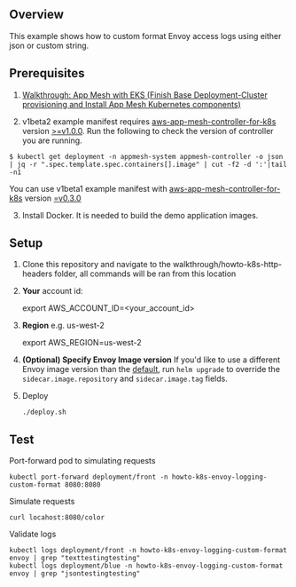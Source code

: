 ## Overview
This example shows how to custom format Envoy access logs using either json or custom string. 

## Prerequisites
1. [Walkthrough: App Mesh with EKS (Finish Base Deployment-Cluster provisioning and Install App Mesh Kubernetes components)](../eks/)

2. v1beta2 example manifest requires [aws-app-mesh-controller-for-k8s](https://github.com/aws/aws-app-mesh-controller-for-k8s) version [>=v1.0.0](https://github.com/aws/aws-app-mesh-controller-for-k8s/releases/tag/v1.0.0). Run the following to check the version of controller you are running.
```
$ kubectl get deployment -n appmesh-system appmesh-controller -o json | jq -r ".spec.template.spec.containers[].image" | cut -f2 -d ':'|tail -n1
```

You can use v1beta1 example manifest with [aws-app-mesh-controller-for-k8s](https://github.com/aws/aws-app-mesh-controller-for-k8s) version [=v0.3.0](https://github.com/aws/aws-app-mesh-controller-for-k8s/blob/legacy-controller/CHANGELOG.md)

3. Install Docker. It is needed to build the demo application images.


## Setup

1. Clone this repository and navigate to the walkthrough/howto-k8s-http-headers folder, all commands will be ran from this location
2. **Your** account id:

    export AWS_ACCOUNT_ID=<your_account_id>

3. **Region** e.g. us-west-2

    export AWS_REGION=us-west-2

4. **(Optional) Specify Envoy Image version** If you'd like to use a different Envoy image version than the [default](https://github.com/aws/eks-charts/tree/master/stable/appmesh-controller#configuration), run `helm upgrade` to override the `sidecar.image.repository` and `sidecar.image.tag` fields.

5. Deploy
    ```
    ./deploy.sh
    ```

## Test

Port-forward pod to simulating requests

```
kubectl port-forward deployment/front -n howto-k8s-envoy-logging-custom-format 8080:8080
```

Simulate requests

```
curl locahost:8080/color
```

Validate logs

```
kubectl logs deployment/front -n howto-k8s-envoy-logging-custom-format envoy | grep "texttestingtesting"
kubectl logs deployment/blue -n howto-k8s-envoy-logging-custom-format envoy | grep "jsontestingtesting"
```

